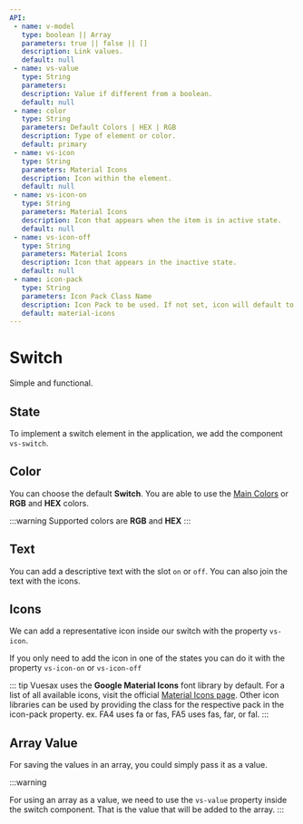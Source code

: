 ```yaml
---
API:
 - name: v-model
   type: boolean || Array
   parameters: true || false || []
   description: Link values.
   default: null
 - name: vs-value
   type: String
   parameters:
   description: Value if different from a boolean.
   default: null
 - name: color
   type: String
   parameters: Default Colors | HEX | RGB
   description: Type of element or color.
   default: primary
 - name: vs-icon
   type: String
   parameters: Material Icons
   description: Icon within the element.
   default: null
 - name: vs-icon-on
   type: String
   parameters: Material Icons
   description: Icon that appears when the item is in active state.
   default: null
 - name: vs-icon-off
   type: String
   parameters: Material Icons
   description: Icon that appears in the inactive state.
   default: null
 - name: icon-pack
   type: String
   parameters: Icon Pack Class Name
   description: Icon Pack to be used. If not set, icon will default to Material Icons. ex. FA4 uses fa or fas, FA5 uses fas, far, or fal.
   default: material-icons
---
```

# Switch

<box header>

Simple and functional.

</box>

<box>

## State

To implement a switch element in the application, we add the component `vs-switch`.

<vuecode md>
<template #demo>
<div>
  <Demos-Switch-State/>
</div>
</template>
<template #code>

```html
<template lang="html">
  <ul class="con-s">
    <li>
      <label for="">true / active</label>
      <vs-switch v-model="switch1"/>
    </li>
    <li>
      <label for="">false / inactive</label>
      <vs-switch v-model="switch2"/>
    </li>
    <li>
      <label for="">disabled / active</label>
      <vs-switch disabled="true" v-model="switch3"/>
    </li>
    <li>
      <label for="">disabled / inactive</label>
      <vs-switch disabled="true" v-model="switch4"/>
    </li>
  </ul>
</template>

<script>
export default {
  data(){
    return {
      switch1:true,
      switch2:false,
      switch3:true,
      switch4:false,
    }
  }
}
</script>
```

</template>
</vuecode>

</box>


<box>

## Color

You can choose the default **Switch**. You are able to use the [Main Colors](/theme/) or **RGB** and **HEX** colors.

:::warning
  Supported colors are **RGB** and **HEX**
:::

<vuecode md>
<template #demo>
<div>
  <Demos-Switch-Color/>
</div>
</template>
<template #code>

```html
<template lang="html">
  <ul class="con-s">
    <li>
      <label for="">Primary</label>
      <vs-switch v-model="switch1"/>
    </li>
    <li>
      <label for="">Success</label>
      <vs-switch color="success" v-model="switch2"/>
    </li>
    <li>
      <label for="">Danger</label>
      <vs-switch color="danger" v-model="switch3"/>
    </li>
    <li>
      <label for="">Warning</label>
      <vs-switch color="warning" v-model="switch4"/>
    </li>
    <li>
      <label for="">Dark</label>
      <vs-switch color="dark" v-model="switch5"/>
    </li>
    <li class="con-input-color">
      <label for="">Color: <span>{{color}}</span></label>
      <input v-model="color" type="color">
      <vs-switch :color="color" v-model="switch6"/>
    </li>
  </ul>
</template>

<script>
export default {
  data(){
    return {
      color:'#5a3cc4',
      switch1:true,
      switch2:true,
      switch3:true,
      switch4:true,
      switch5:true,
      switch6:true,
    }
  }
}
</script>
```

</template>
</vuecode>
</box>

<box>

## Text

You can add a descriptive text with the slot `on` or `off`. You can also join the text with the icons.

<vuecode md>
<template #demo>
<div>
  <Demos-Switch-Text/>
</div>
</template>
<template #code>

```html
<template lang="html">
  <div class="centex">
    <vs-switch v-model="switch1">
      <span slot="on">On</span>
      <span slot="off">Off</span>
    </vs-switch>
    <vs-switch color="success" v-model="switch2">
      <span slot="on">Accept</span>
      <span slot="off">Cancel</span>
    </vs-switch>
    <vs-switch color="danger" vs-icon-off="close" v-model="switch3">
      <span slot="on">Remove</span>
    </vs-switch>
    <vs-switch color="warning" vs-icon-on="error_outline" v-model="switch4">
      <span slot="off">Prevent</span>
    </vs-switch>
    <vs-switch color="dark" vs-icon-on="check_box" vs-icon-off="block" v-model="switch5">
      <span slot="on">YES</span>
      <span slot="off">NO</span>
    </vs-switch>
  </div>
</template>

<script>
export default {
  data(){
    return {
      switch1:true,
      switch2:true,
      switch3:true,
      switch4:true,
      switch5:true,
    }
  }
}
</script>
```

</template>
</vuecode>
</box>


<box>

## Icons

We can add a representative icon inside our switch with the property `vs-icon`.

If you only need to add the icon in one of the states you can do it with the property `vs-icon-on` or `vs-icon-off`

::: tip
Vuesax uses the **Google Material Icons** font library by default. For a list of all available icons, visit the official [Material Icons page](https://material.io/icons/). Other icon libraries can be used by providing the class for the respective pack in the icon-pack property. ex. FA4 uses fa or fas, FA5 uses fas, far, or fal.
:::

<vuecode md>
<template #demo>
<div>
  <Demos-Switch-Icons/>
</div>
</template>
<template #code>

```html
<template lang="html">
  <ul class="con-s">
    <li>
      <label for="">Primary</label>
      <vs-switch v-model="switch1" vs-icon-off="notifications_none" vs-icon-on="done"/>
    </li>
    <li>
      <label for="">Success</label>
      <vs-switch color="success" v-model="switch2" vs-icon="done"/>
    </li>
    <li>
      <label for="">Danger</label>
      <vs-switch color="danger" v-model="switch3" vs-icon="close"/>
    </li>
    <li>
      <label for="">Warning</label>
      <vs-switch color="warning" v-model="switch4" vs-icon="error_outline"/>
    </li>
    <li>
      <label for="">Dark</label>
      <vs-switch color="dark" v-model="switch5" vs-icon="volume_off"/>
    </li>
    <li>
      <label for="">rgb(color) / #color</label>
      <vs-switch color="rgb(51, 53, 83)" v-model="switch6" vs-icon="photo_camera"/>
    </li>
  </ul>
</template>

<script>
export default {
  data(){
    return {
      switch1:false,
      switch2:false,
      switch3:false,
      switch4:false,
      switch5:false,
      switch6:false
    }
  }
}
</script>
```

</template>
</vuecode>
</box>

<box>

## Array Value
<!-- TODO es -->
For saving the values in an array, you could simply pass it as a value.

:::warning
  <!-- TODO es -->
  For using an array as a value, we need to use the `vs-value` property inside the switch component. That is the value that will be added to the array.
:::

<vuecode md>
<template #demo>
<div>
  <Demos-Switch-Array/>
</div>
</template>
<template #code>

```html
<template lang="html">
  <ul class="ul">
    <li class="modelx">
      {{switchArray}}
    </li>
    <li>
      <vs-switch vs-type="success" v-model="switchArray" vs-value="luis">Luis</vs-switch>
    </li>
    <li>
      <vs-switch vs-type="success" v-model="switchArray" vs-value="carols">Carols</vs-switch>
    </li>
    <li>
      <vs-switch vs-type="success" v-model="switchArray" vs-value="summer">Summer</vs-switch>
    </li>
    <li>
      <vs-switch vs-type="success" v-model="switchArray" vs-value="lyon">Lyon</vs-switch>
    </li>
  </ul>
</template>

<script>
export default {
  data(){
    return {
      switchArray:['luis'],
    }
  }
}
</script>

<style lang="css">
.ul {
  width: 100%;
  display: flex;
  align-items: flex-start;
  justify-content: center;
  flex-direction: column;
}
.modelx {
  padding: 10px;
  margin-left: 10px;
  background: rgb(235, 235, 235);
  border-radius: 5px;
}
</style>
```

</template>
</vuecode>

</box>
